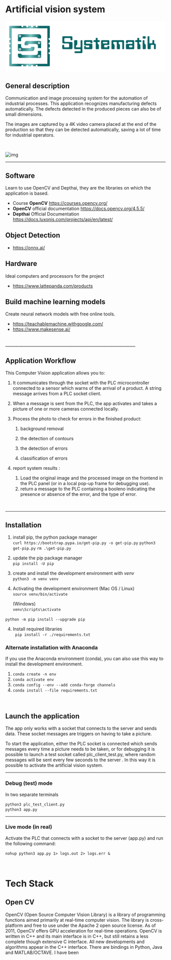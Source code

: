 # Artificial vision system

![img](./data/images/examples/logo2.png)


## **General description**
Communication and image processing system for the automation of industrial processes. This application recognizes manufacturing defects automatically. The defects detected in the produced pieces can also be of small dimensions.

The images are captured by a 4K video camera placed at the end of the production so that they can be detected automatically, saving a lot of time for industrial operators.

<br>

![img](./docs/results/img/final_result_1.PNG)

________________________________________________________________

## **Software**
Learn to use OpenCV and Depthai, they are the libraries on which the application is based.
- Course **OpenCV** https://courses.opencv.org/
- **OpenCV** official documentation https://docs.opencv.org/4.5.5/
- **Depthai** Official Documentation https://docs.luxonis.com/projects/api/en/latest/

## **Object Detection**
- https://onnx.ai/

## **Hardware**
Ideal computers and processors for the project
- https://www.lattepanda.com/products

## **Build machine learning models**
Create neural network models with free online tools.
- https://teachablemachine.withgoogle.com/
- https://www.makesense.ai/

<br>
________________________________________________________________

## **Application Workflow**
This Computer Vision application allows you to:

1. It communicates through the socket with the PLC microcontroller connected to a sensor which warns of the arrival of a product. A string message arrives from a PLC socket client.

2. When a message is sent from the PLC, the app activates and takes a picture of one or more cameras connected locally.

3. Process the photo to check for errors in the finished product:

      1. background removal
    
      2. the detection of contours
    
      3. the detection of errors
    
      4. classification of errors

4. report system results :
      1. Load the original image and the processed image on the frontend in the PLC panel (or in a local pop-up frame for debugging use).
      2. return a message to the PLC containing a booleno indicating the presence or absence of the error, and the type of error.


<br>

________________________________________________________________

## **Installation**

1. install pip, the python package manager <br>
```curl https://bootstrap.pypa.io/get-pip.py -o get-pip.py```
```python3 get-pip.py```
```rm .\get-pip.py```

2. update the pip package manager <br>
```pip install -U pip```

2. create and install the development environment with _venv_<br>
```python3 -m venv venv```

3. Activating the development environment
      (Mac OS / Linux)<br>
```source venv/bin/activate```

      (Windows) <br>
```venv\Scripts\activate```

```python -m pip install --upgrade pip```

4. Install required libraries <br>
``` pip install -r ./requirements.txt```


### **Alternate installation with Anaconda**
If you use the Anaconda environment (conda), you can also use this way to install the development environment.
1. ```conda create -n env``` <br>
2. ```conda activate env``` <br>
3. ```conda config --env --add conda-forge channels```<br>
4. ```conda install --file requirements.txt```<br>

<br>

## **Launch the application**
   The app only works with a socket that connects to the server and sends data.
   These socket messages are triggers on having to take a picture.
 
   To start the application, either the PLC socket is connected which sends messages every time a picture needs to be taken, or for debugging it is possible to launch a test socket called plc_client_test.py, where random messages will be sent every few seconds to the server . In this way it is possible to activate the artificial vision system.

________________________________________________________________

### **Debug (test) mode**
In two separate terminals
```
python3 plc_test_client.py
python3 app.py
```
________________________________________________________________

### **Live mode (in real)**
Activate the PLC that connects with a socket to the server (app.py) and run the following command:
```
nohup python3 app.py 1> logs.out 2> logs.err &
```


<br>

# **Tech Stack**

## **Open CV**
OpenCV (Open Source Computer Vision Library) is a library of programming functions aimed primarily at real-time computer vision. The library is cross-platform and free to use under the Apache 2 open source license. As of 2011, OpenCV offers GPU acceleration for real-time operations. OpenCV is written in C++ and its main interface is in C++, but still retains a less complete though extensive C interface. All new developments and algorithms appear in the C++ interface. There are bindings in Python, Java and MATLAB/OCTAVE. I have been
